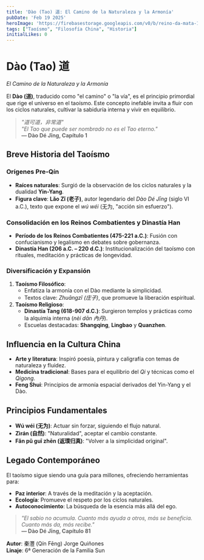 ```yaml
---
title: 'Dào (Tao) 道: El Camino de la Naturaleza y la Armonía'
pubDate: 'Feb 19 2025'
heroImage: 'https://firebasestorage.googleapis.com/v0/b/reino-da-mata-160a9.appspot.com/o/tai-chi-blog%2Fdao_tao.webp?alt=media&token=985697f6-4a8f-47f6-a0d2-5cb3e2fcca3a'
tags: ["Taoísmo", "Filosofía China", "Historia"]
initialLikes: 0 
---
```


# Dào (Tao) 道  
*El Camino de la Naturaleza y la Armonía*  

El **Dào (道)**, traducido como "el camino" o "la vía", es el principio primordial que rige el universo en el taoísmo. Este concepto inefable invita a fluir con los ciclos naturales, cultivar la sabiduría interna y vivir en equilibrio.  

> *"道可道，非常道"*  
> *"El Tao que puede ser nombrado no es el Tao eterno."*  
> **— Dào Dé Jīng, Capítulo 1**  

## Breve Historia del Taoísmo  

### **Orígenes Pre-Qín**  
- **Raíces naturales**: Surgió de la observación de los ciclos naturales y la dualidad **Yin-Yang**.  
- **Figura clave**: **Lǎo Zǐ (老子)**, autor legendario del *Dào Dé Jīng* (siglo VI a.C.), texto que expone el *wú wéi* (无为, "acción sin esfuerzo").  

### **Consolidación en los Reinos Combatientes y Dinastía Han**  
- **Período de los Reinos Combatientes (475-221 a.C.)**: Fusión con confucianismo y legalismo en debates sobre gobernanza.  
- **Dinastía Han (206 a.C. – 220 d.C.)**: Institucionalización del taoísmo con rituales, meditación y prácticas de longevidad.  

### **Diversificación y Expansión**  
1. **Taoísmo Filosófico**:  
   - Enfatiza la armonía con el Dào mediante la simplicidad.  
   - Textos clave: *Zhuāngzǐ (庄子)*, que promueve la liberación espiritual.  
2. **Taoísmo Religioso**:  
   - **Dinastía Tang (618-907 d.C.)**: Surgieron templos y prácticas como la alquimia interna (*nèi dān 內丹*).  
   - Escuelas destacadas: **Shangqing**, **Lingbao** y **Quanzhen**.  

## Influencia en la Cultura China  
- **Arte y literatura**: Inspiró poesía, pintura y caligrafía con temas de naturaleza y fluidez.  
- **Medicina tradicional**: Bases para el equilibrio del *Qi* y técnicas como el *Qigong*.  
- **Feng Shui**: Principios de armonía espacial derivados del Yin-Yang y el Dào.  

## Principios Fundamentales  
- **Wú wéi (无为)**: Actuar sin forzar, siguiendo el flujo natural.  
- **Zìrán (自然)**: "Naturalidad", aceptar el cambio constante.  
- **Fǎn pǔ guī zhēn (返璞归真)**: "Volver a la simplicidad original".  

## Legado Contemporáneo  
El taoísmo sigue siendo una guía para millones, ofreciendo herramientas para:  
- **Paz interior**: A través de la meditación y la aceptación.  
- **Ecología**: Promueve el respeto por los ciclos naturales.  
- **Autoconocimiento**: La búsqueda de la esencia más allá del ego.  

> *"El sabio no acumula. Cuanto más ayuda a otros, más se beneficia. Cuanto más da, más recibe."*  
> **— Dào Dé Jīng, Capítulo 81**  

**Autor**: 秦灃 (Qín Fēng) Jorge Quiñones  
**Linaje**: 6ª Generación de la Familia Sun  